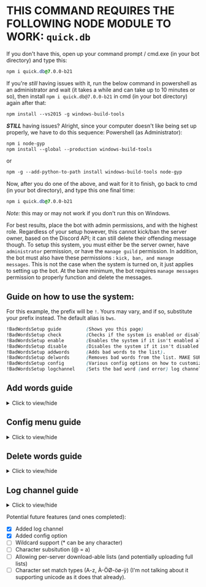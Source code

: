 # THIS COMMAND REQUIRES THE FOLLOWING NODE MODULE TO WORK: `quick.db`
If you don't have this, open up your command prompt / cmd.exe (in your bot directory) and type this:
```css
npm i quick.db@7.0.0-b21
```
If you're *still* having issues with it, run the below command in powershell as an administrator and wait (it takes a while and can take up to 10 minutes or so), then install `npm i quick.db@7.0.0-b21` in cmd (in your bot directory) again after that:
```css
npm install --vs2015 -g windows-build-tools
```
***STILL*** having issues? Alright, since your computer doesn't like being set up properly, we have to do this sequence:
Powershell (as Administrator):
```css
npm i node-gyp
npm install --global --production windows-build-tools
```
or
```css
npm -g --add-python-to-path install windows-build-tools node-gyp
```
Now, after you do one of the above, and wait for it to finish, go back to cmd (in your bot directory), and type this one final time:
```css
npm i quick.db@7.0.0-b21
```
*Note:* this may or may not work if you don't run this on Windows.

For best results, place the bot with admin permissions, and with the highest role. Regardless of your setup however, this cannot kick/ban the server owner, based on the Discord API; it can still delete their offending message though.
To setup this system, you must either be the server owner, have `administrator` permission, or have the `manage guild` permission. In addition, the bot must also have these permissions : `kick, ban, and manage messages`. This is not the case when the system is turned on, it just applies to setting up the bot. At the bare minimum, the bot requires `manage messages` permission to properly function and delete the messages.


## Guide on how to use the system:
For this example, the prefix will be `!`. Yours may vary, and if so, substitute your prefix instead. The default alias is `bws`.
```css
!BadWordsSetup guide         (Shows you this page)
!BadWordsSetup check         (Checks if the system is enabled or disabled).
!BadWordsSetup enable        (Enables the system if it isn't enabled already).
!BadWordsSetup disable       (Disables the system if it isn't disabled already).
!BadWordsSetup addwords      (Adds bad words to the list).
!BadWordsSetup delwords      (Removes bad words from the list. MAKE SURE YOU HAVE THE SYSTEM DISABLED FIRST!!!).
!BadWordsSetup config        (Various config options on how to customize the way it identifies bad words).
!BadWordsSetup logchannel    (Sets the bad word (and error) log channel for the bot).
```
## Add words guide    
<details>
  <summary>Click to view/hide</summary>
  <p>
<!--  -->
    
**`!BadWordsSetup addwords word1 | word2|word3|word4|multiple words| multiple words 2`**   Doing this will add each word split by the pipe character `|`, and assign it the delete action. You can also do:

**`!BadWordsSetup addwords word1:delete| word2:ban|word3:kick|word4:ban|multiple words:kick| multiple words 2:delete`**   You can also have words/phrases that include the colon character `:` as well:

**`!BadWordsSetup addwords word1:word2 | word2:word5|word3:word99|word4:word15:delete|multiple words:1500| multiple words 2:niceness:ban`**
</p></details>


## Config menu guide   
<details>
  <summary>Click to view/hide</summary>
  <p>
<!--  -->
    
**`!BadWordsSetup config usertype check`**   Checks the current user type (*@mention* or *usertag*) This will show up as [@CoolGuy](https://github.com/DanTheComputerMan/javascript/edit/master/Discord%20Bot%20Maker%20(DBM)/RAW%20Data/Bad%20Words%20System/readme.md) or CoolGuy#9889

**`!BadWordsSetup config wordtype check`**   Checks the current word matching method (*matchany*, *matchanycasingmatters*, *matchword*, or *matchwordcasingmatters*)

***Breakdown:     (Sample string user typed: `Oh Hello Bob, I am going to the store today.`)   and the bad word `hell`.***
###### `matchany`: Does match. Exact 'hell' found in string (doesn't count casing). Doesn't matter that o is after hell *(Not recommended)*.
###### `matchanycasingmatters`: Does not match. Exact 'hell' not found in string (casing matters) *(Also not recommended)*.
###### `matchword`: Does not match. 'hell' word is not found b/c it's part of a larger word 'hello' (regardless of casing) *(recommended method)*.
###### `matchwordcasingmatters`: Does not match. 'hell' word is not found b/c it's part of a larger word 'hello'.

***Another Example:     (Sample string user typed: `Oh Hell Bob, that sucks for you, considering you're inhell`)   and the bad word `hell`.***
###### `matchany`: Does match. Exact 'hell' found in string (doesn't count casing).
###### `matchanycasingmatters`: Does match. Exact 'hell' found in string.
###### `matchword`: Does match. 'hell' is found (regardless of casing) *(recommended method)*.
###### `matchwordcasingmatters`: Does not match. 'hell' word is not found (casing matters).
</p></details>



## Delete words guide   
<details>
  <summary>Click to view/hide</summary>
  <p>
<!--  -->
    
**`!BadWordsSetup delwords word1 | word2|word3|word4|multiple words| multiple words 2`**   Doing this will remove each word split by the pipe character `|` from the bad word list. __**REMEMBER TO DISABLE THE SYSTEM FIRST, AS THE BOT WILL TRY TO DELETE THOSE WORDS**__

</p></details>



## Log channel guide   
<details>
  <summary>Click to view/hide</summary>
  <p>
<!--  -->
    
**`!BadWordsSetup logchannel #bad-word-log`**   Mention a channel to set that channel as the log channel for your guild.

</p></details>



Potential future features (and ones completed):
- [x] Added log channel
- [x] Added config option
- [ ] Wildcard support (* can be any character)
- [ ] Character subsitution (@ = a)
- [ ] Allowing per-server download-able lists (and potentially uploading full lists)
- [ ] Character set match types (A-z, À-ÖØ-öø-ÿ) (I'm not talking about it supporting unicode as it does that already).
